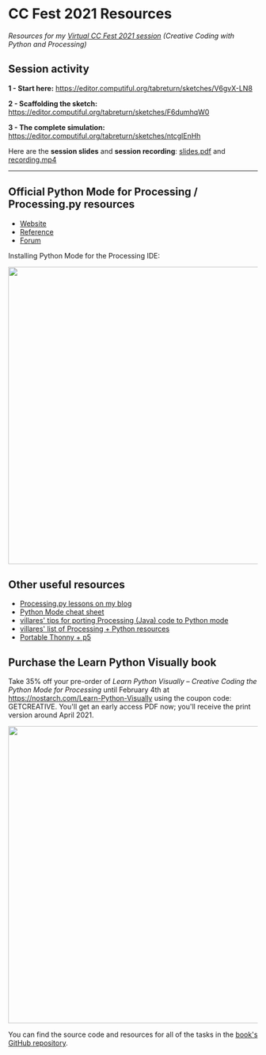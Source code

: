 # CC Fest 2021 Resources

*Resources for my [Virtual CC Fest 2021 session](https://ccfest.rocks/register) (Creative Coding with Python and Processing)*

## Session activity 

**1 - Start here:** https://editor.computiful.org/tabreturn/sketches/V6gvX-LN8

**2 - Scaffolding the sketch:** https://editor.computiful.org/tabreturn/sketches/F6dumhqW0

**3 - The complete simulation:** https://editor.computiful.org/tabreturn/sketches/ntcglEnHh

Here are the **session slides** and **session recording**: [slides.pdf](slides.pdf) and [recording.mp4](recording.mp4)

---

## Official Python Mode for Processing / Processing.py resources

* [Website](https://py.processing.org/)
* [Reference](https://py.processing.org/reference/)
* [Forum](https://discourse.processing.org/c/processing-py/)

Installing Python Mode for the Processing IDE:

<img src="https://tabreturn.github.io/img/pitl01/intro-to-processing-add-python-mode.png" width="600" />

## Other useful resources 

* [Processing.py lessons on my blog](https://tabreturn.github.io/#processing-reverse)
* [Python Mode cheat sheet](https://github.com/tabreturn/processing.py-cheat-sheet)
* [villares' tips for porting Processing (Java) code to Python mode](https://abav.lugaralgum.com/py.processing-play/java_to_python)
* [villares' list of Processing + Python resources](https://github.com/villares/Resources-for-teaching-programming#user-content-processing--python-tools-table)
* [Portable Thonny + p5](https://tabreturn.github.io/code/python/2020/02/26/thonny_and_p5.html)


## Purchase the Learn Python Visually book

Take 35% off your pre-order of *Learn Python Visually – Creative Coding the Python Mode for Processing* until February 4th at https://nostarch.com/Learn-Python-Visually using the coupon code: GETCREATIVE. You'll get an early access PDF now; you'll receive the print version around April 2021.

<img src="http://portfolio.tabreturn.com/images/learn-python-visually.png" width="600" />

You can find the source code and resources for all of the tasks in the [book's GitHub repository](https://github.com/tabreturn/processing.py-book).
